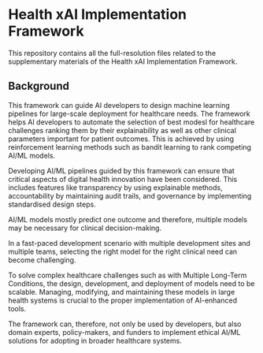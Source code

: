 # Health xAI Implementation Framework
This repository contains all the full-resolution files related to the supplementary materials of the Health xAI Implementation Framework.

## Background
This framework can guide AI developers to design machine learning pipelines for large-scale deployment for healthcare needs.
The framework helps AI developers to automate the selection of best modesl for healthcare challenges ranking them by their explainability as well as other clinical parameters important for patient outcomes. This is achieved by using reinforcement learning methods such as bandit learning to rank competing AI/ML models.

Developing AI/ML pipelines guided by this framework can ensure that critical aspects of digital health innovation have been considered. This includes features like transparency by using explainable methods, accountability by maintaining audit trails, and governance by implementing standardised design steps.

AI/ML models mostly predict one outcome and therefore, multiple models may be necessary for clinical decision-making.

In a fast-paced development scenario with multiple development sites and multiple teams, selecting the right model for the right clinical need can become challenging.

To solve complex healthcare challenges such as with Multiple Long-Term Conditions, the design, development, and deployment of models need to be scalable. Managing, modifying, and maintaining these models in large health systems is crucial to the proper implementation of AI-enhanced tools.

The framework can, therefore, not only be used by developers, but also domain experts, policy-makers, and funders to implement ethical AI/ML solutions for adopting in broader healthcare systems. 